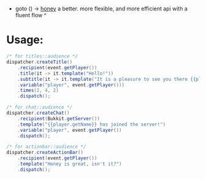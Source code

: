 
# 

* goto () -> [honey](https://github.com/rchomczyk/honey) a better. more flexible, and more efficient api with a fluent flow ^


# Usage:

```java
/* for titles::audience */
dispatcher.createTitle()
    .recipient(event.getPlayer())
    .title(it -> it.template("Hello!"))
    .subtitle(it -> it.template("It is a pleasure to see you there {{player.getName}}")
    .variable("player", event.getPlayer()))
    .times(2, 4, 2)
    .dispatch();

/* for chat::audience */
dispatcher.createChat()
    .recipient(Bukkit.getServer())
    .template("{{player.getName}} has joined the server!")
    .variable("player", event.getPlayer())
    .dispatch();

/* for actionbar::audience */
dispatcher.createActionBar()
    .recipient(event.getPlayer())
    .template("Honey is great, isn't it?")
    .dispatch();
```
